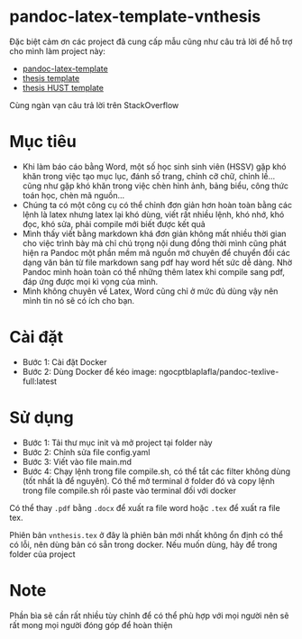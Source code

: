 pandoc-latex-template-vnthesis
===
Đặc biệt cảm ơn các project đã cung cấp mẫu cũng như câu trả lời để hỗ trợ cho mình làm project này:

- [pandoc-latex-template](https://github.com/Wandmalfarbe/pandoc-latex-template)
- [thesis template](https://github.com/DoHaiSon/Master_Thesis)
- [thesis HUST template](https://www.overleaf.com/latex/templates/bia-triet/ydjvggvbkvhg)

Cùng ngàn vạn câu trả lời trên StackOverflow

# Mục tiêu

- Khi làm báo cáo bằng Word, một số học sinh sinh viên (HSSV) gặp khó khăn trong việc tạo mục lục, đánh số trang, chỉnh
  cỡ chữ, chỉnh lề... cũng như gặp khó khăn trong việc chèn hình ảnh, bảng biểu, công thức toán học, chèn mã nguồn...
- Chúng ta có một công cụ có thể chỉnh đơn giản hơn hoàn toàn bằng các lệnh là latex nhưng latex lại khó dùng, viết rất 
nhiều lệnh, khó nhớ, khó đọc, khó sửa, phải compile mới biết được kết quả
- Mình thấy viết bằng markdown khá đơn giản không mất nhiều thời gian cho việc trình bày mà chỉ chú trọng nội dung đồng 
thời mình cũng phát hiện ra Pandoc một phần mềm mã nguồn mở chuyên để chuyển đổi các dạng văn bản từ file markdown sang
pdf hay word hết sức dễ dàng. Nhờ Pandoc mình hoàn toàn có thể những thêm latex khi compile sang pdf, đáp ứng được mọi kì
vọng của mình.
- Mình không chuyên về Latex, Word cũng chỉ ở mức đủ dùng vậy nên mình tin nó sẽ có ích cho bạn.

# Cài đặt
- Bước 1: Cài đặt Docker
- Bước 2: Dùng Docker để kéo image: ngocptblaplafla/pandoc-texlive-full:latest

# Sử dụng
- Bước 1: Tải thư mục init và mở project tại folder này
- Bước 2: Chỉnh sửa file config.yaml  
- Bước 3: Viết vào file main.md  
- Bước 4: Chạy lệnh trong file compile.sh, có thể tắt các filter không dùng (tốt nhất là để nguyên). Có thể mở terminal ở 
folder đó và copy lệnh trong file compile.sh rồi paste vào terminal đối với docker

Có thể thay `.pdf` bằng `.docx` để xuất ra file word hoặc `.tex` để xuất ra file tex.

Phiên bản `vnthesis.tex` ở đây là phiên bản mới nhất không ổn định có thể có lỗi, nên dùng bản có sẵn trong docker.
Nếu muốn dùng, hãy để trong folder của project 

# Note
Phần bìa sẽ cần rất nhiều tùy chỉnh để có thể phù hợp với mọi người nên sẽ rất mong mọi người đóng góp để hoàn thiện
